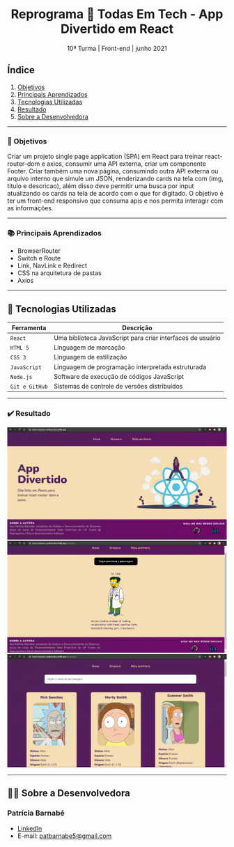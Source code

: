 <h1 align="center">Reprograma 💜 Todas Em Tech - App Divertido em React </h1>

<p align="center">10ª Turma | Front-end | junho 2021 </p>

## Índice

1. [Objetivos](#dart-objetivos)
2. [Principais Aprendizados](#books-principais-aprendizados)
3. [Tecnologias Utilizadas](#robot-tecnologias-utilizadas)
4. [Resultado](#%EF%B8%8F-resultado)
5. [Sobre a Desenvolvedora](#-sobre-a-desenvolvedora)

---

### :dart: Objetivos 

Criar um projeto  single page application (SPA) em React para treinar react-router-dom e axios, consumir uma API externa, criar um componente Footer. Criar também uma nova página, consumindo outra API externa ou arquivo interno que simule um JSON, renderizando cards na tela com (img, titulo e descricao), além disso deve permitir uma busca por input atualizando os cards na tela de acordo com o que for digitado.
O objetivo é ter um front-end responsivo que consuma apis e nos permita interagir com as informações.

---
### :books: Principais Aprendizados

* BrowserRouter
* Switch e Route
* Link, NavLink e Redirect
* CSS na arquitetura de pastas 
* Axios

---

## :robot: Tecnologias Utilizadas

| Ferramenta | Descrição |
| --- | --- |
| `React` | Uma biblioteca JavaScript para criar interfaces de usuário |
| `HTML 5` | Linguagem de marcação |
| `CSS 3` | Linguagem de estilização |
| `JavaScript` |  Linguagem de programação interpretada estruturada |
| `Node.js` | Software de execução de códigos JavaScript |
| `Git e GitHub` | Sistemas de controle de versões distribuídos |

---
### ✔️ Resultado

![img](./src/assets/resultado1.png)
![img](./src/assets/resultado2.png)
![img](./src/assets/resultado3.png)

---

## 👩‍💻 Sobre a Desenvolvedora
### Patrícia Barnabé

- [LinkedIn](https://www.linkedin.com/in/patriciabarnabe)
- E-mail: patbarnabe5@gmail.com

